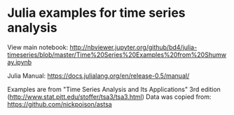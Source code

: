 # Julia examples for time series analysis

View main notebook:
http://nbviewer.jupyter.org/github/bd4/julia-timeseries/blob/master/Time%20Series%20Examples%20from%20Shumway.ipynb

Julia Manual: https://docs.julialang.org/en/release-0.5/manual/

Examples are from "Time Series Analysis and Its Applications" 3rd edition
(http://www.stat.pitt.edu/stoffer/tsa3/tsa3.html)
Data was copied from: https://github.com/nickpoison/astsa
